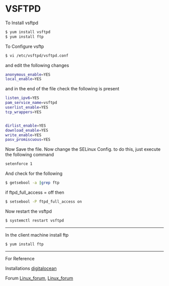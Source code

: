 # VSFTPD
To Install vsftpd
 ```sh
 $ yum install vsftpd
 $ yum install ftp 
 ```
 To Configure vsftp
 ```sh
 $ vi /etc/vsftpd/vsftpd.conf
 ```
 and edit the following changes
 
 ```sh
 anonymous_enable=YES
 local_enable=YES
 ```
 and in the end of the file check the following is present
 
 ```sh
listen_ipv6=YES
pam_service_name=vsftpd
userlist_enable=YES
tcp_wrappers=YES


dirlist_enable=YES
download_enable=YES
write_enable=YES
pasv_promiscuous=YES

 ```
 Now Save the file. 
 Now change the SELinux Config. to do this, just execute the following command
 ```sh
 setenforce 1
 ```
 And check for the following  
 ```sh
 $ getsebool -a |grep ftp
 ```
 if ftpd_full_access = off then
 ```sh
 $ setsebool -P ftpd_full_access on
 ```
 Now restart the vsftpd 
 ```sh
 $ systemctl restart vsftpd
 ```
 --------------
 In the client machine install ftp
```sh
$ yum install ftp
```
---------------
For Reference


Installations [digitalocean](https://www.digitalocean.com/community/tutorials/how-to-set-up-vsftpd-on-centos-6--2)


Forum [Linux_forum](https://www.linuxquestions.org/questions/linux-newbie-8/vsftpd-problem-with-425-security-bad-ip-connecting-120158/), [Linux_forum](https://serverfault.com/questions/300782/ftp-not-showing-files-or-directories)

 
